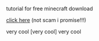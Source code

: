 tutorial for free minecraft download

[click here](https://youtube.com/watch?v=dQw4w9WgXcQ) (not scam i promise!!!)

very cool [very cool] very cool